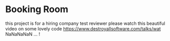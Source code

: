 # Booking Room

this project is for a hiring company test
reviewer please watch this beautiful video on some lovely code
https://www.destroyallsoftware.com/talks/wat
NaNaNaNaN ... !
